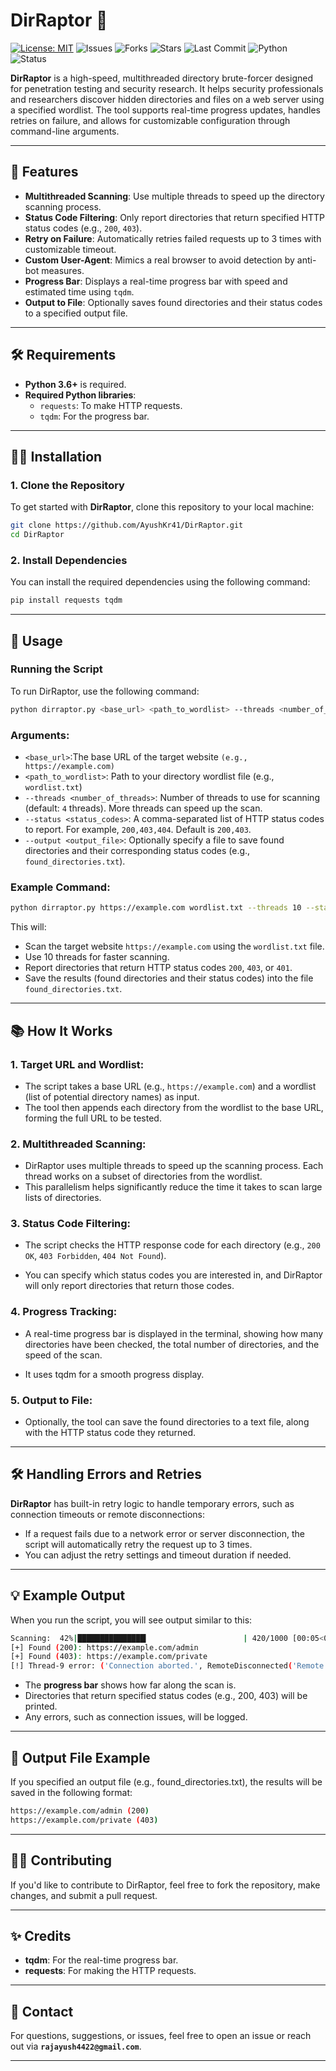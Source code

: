 # DirRaptor 🦖

[![License: MIT](https://img.shields.io/github/license/AyushKr41/DirRaptor?cacheSeconds=60)](https://github.com/AyushKr41/DirRaptor/blob/main/LICENSE)
![Issues](https://img.shields.io/github/issues/AyushKr41/DirRaptor?cacheSeconds=60)
![Forks](https://img.shields.io/github/forks/AyushKr41/DirRaptor?cacheSeconds=60)
![Stars](https://img.shields.io/github/stars/AyushKr41/DirRaptor?cacheSeconds=60)
![Last Commit](https://img.shields.io/github/last-commit/AyushKr41/DirRaptor?cacheSeconds=60)
![Python](https://img.shields.io/badge/Made%20with-Python-blue)
![Status](https://img.shields.io/badge/Status-Active-brightgreen)

**DirRaptor** is a high-speed, multithreaded directory brute-forcer designed for penetration testing and security research. It helps security professionals and researchers discover hidden directories and files on a web server using a specified wordlist. The tool supports real-time progress updates, handles retries on failure, and allows for customizable configuration through command-line arguments.

---

## 🚀 Features
- **Multithreaded Scanning**: Use multiple threads to speed up the directory scanning process.
- **Status Code Filtering**: Only report directories that return specified HTTP status codes (e.g., `200`, `403`).
- **Retry on Failure**: Automatically retries failed requests up to 3 times with customizable timeout.
- **Custom User-Agent**: Mimics a real browser to avoid detection by anti-bot measures.
- **Progress Bar**: Displays a real-time progress bar with speed and estimated time using `tqdm`.
- **Output to File**: Optionally saves found directories and their status codes to a specified output file.

---

## 🛠 Requirements

- **Python 3.6+** is required.
- **Required Python libraries**:
  - `requests`: To make HTTP requests.
  - `tqdm`: For the progress bar.

---

## 🧑‍💻 Installation

### 1. **Clone the Repository**

To get started with **DirRaptor**, clone this repository to your local machine:

```bash
git clone https://github.com/AyushKr41/DirRaptor.git
cd DirRaptor
```
### 2. **Install Dependencies**

You can install the required dependencies using the following command:

```bash
pip install requests tqdm
```

---

## 📄 Usage

### Running the Script
To run DirRaptor, use the following command:
```bash
python dirraptor.py <base_url> <path_to_wordlist> --threads <number_of_threads> --status <status_codes> --output <output_file>
```
### Arguments:

- `<base_url>`:The base URL of the target website `(e.g., https://example.com)`
- `<path_to_wordlist>`: Path to your directory wordlist file (e.g., `wordlist.txt`)
- `--threads <number_of_threads>`: Number of threads to use for scanning (default: `4` threads). More threads can speed up the scan.
- `--status <status_codes>`: A comma-separated list of HTTP status codes to report. For example, `200,403,404`. Default is `200,403`.
- `--output <output_file>`: Optionally specify a file to save found directories and their corresponding status codes (e.g., `found_directories.txt`).

### Example Command:
```bash
python dirraptor.py https://example.com wordlist.txt --threads 10 --status 200,403,401 --output found_directories.txt
```
This will:
- Scan the target website `https://example.com` using the `wordlist.txt` file.
- Use 10 threads for faster scanning.
- Report directories that return HTTP status codes `200`, `403`, or `401`.
- Save the results (found directories and their status codes) into the file `found_directories.txt`.

---

## 📚 How It Works

### 1. Target URL and Wordlist:
- The script takes a base URL (e.g., `https://example.com`) and a wordlist (list of potential directory names) as input.
- The tool then appends each directory from the wordlist to the base URL, forming the full URL to be tested.

### 2. Multithreaded Scanning:
- DirRaptor uses multiple threads to speed up the scanning process. Each thread works on a subset of directories from the wordlist.
- This parallelism helps significantly reduce the time it takes to scan large lists of directories.

### 3. Status Code Filtering:
- The script checks the HTTP response code for each directory (e.g., `200 OK`, `403 Forbidden`, `404 Not Found`).

- You can specify which status codes you are interested in, and DirRaptor will only report directories that return those codes.

### 4. Progress Tracking:
- A real-time progress bar is displayed in the terminal, showing how many directories have been checked, the total number of directories, and the speed of the scan.

- It uses tqdm for a smooth progress display.

### 5. Output to File:
- Optionally, the tool can save the found directories to a text file, along with the HTTP status code they returned.

---

## 🛠 Handling Errors and Retries
**DirRaptor** has built-in retry logic to handle temporary errors, such as connection timeouts or remote disconnections:
- If a request fails due to a network error or server disconnection, the script will automatically retry the request up to 3 times.
- You can adjust the retry settings and timeout duration if needed.

--- 

## 💡 Example Output
When you run the script, you will see output similar to this:

```bash
Scanning:  42%|███████████████▎                     | 420/1000 [00:05<00:07, 80.00it/s]
[+] Found (200): https://example.com/admin
[+] Found (403): https://example.com/private
[!] Thread-9 error: ('Connection aborted.', RemoteDisconnected('Remote end closed connection without response'))
```
- The **progress bar** shows how far along the scan is.
- Directories that return specified status codes (e.g., 200, 403) will be printed.
- Any errors, such as connection issues, will be logged.

---

## 📄 Output File Example
If you specified an output file (e.g., found_directories.txt), the results will be saved in the following format:

```bash
https://example.com/admin (200)
https://example.com/private (403)
```

---

## 🧑‍💻 Contributing
If you'd like to contribute to DirRaptor, feel free to fork the repository, make changes, and submit a pull request.

---

## ✨ Credits
- **tqdm**: For the real-time progress bar.
- **requests**: For making the HTTP requests.

---

## 💬 Contact
For questions, suggestions, or issues, feel free to open an issue or reach out via **`rajayush4422@gmail.com`**.

___
